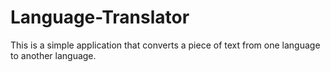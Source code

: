 # Language-Translator
This is a simple application that converts a piece of text from one language to another language.
